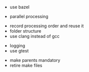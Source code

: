 
* use bazel
- parallel processing
* record processing order and reuse it
* folder structure
* use clang instead of gcc
- logging
- use gtest
* make parents mandatory
* retire make files
